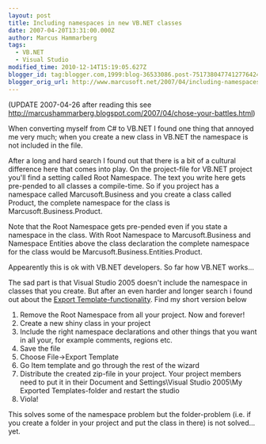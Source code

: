 ```yaml
---
layout: post
title: Including namespaces in new VB.NET classes
date: 2007-04-20T13:31:00.000Z
author: Marcus Hammarberg
tags:
  - VB.NET
  - Visual Studio
modified_time: 2010-12-14T15:19:05.627Z
blogger_id: tag:blogger.com,1999:blog-36533086.post-7517380477412776424
blogger_orig_url: http://www.marcusoft.net/2007/04/including-namespaces-in-new-vbnet.html
---
```


(UPDATE 2007-04-26 after reading this see
<http://marcushammarberg.blogspot.com/2007/04/chose-your-battles.html>)

When converting myself from C# to VB.NET I found one thing that annoyed
me very much; when you create a new class in VB.NET the namespace is not
included in the file.

After a long and hard search I found out that there is a bit of a
cultural difference here that comes into play. On the project-file for
VB.NET project you'll find a setting called Root Namespace. The text you
write here gets pre-pended to all classes a compile-time. So if you
project has a namespace called Marcusoft.Business and you create a class
called Product, the complete namespace for the class is
Marcusoft.Business.Product.

Note that the Root Namespace gets pre-pended even if you state a
namespace in the class. With Root Namespace to Marcusoft.Business and
Namespace Entities above the class declaration the complete namespace
for the class would be Marcusoft.Business.Entities.Product.

Appearently this is ok with VB.NET developers. So far how VB.NET
works...

The sad part is that Visual Studio 2005 doesn't include the namespace in
classes that you create. But after an even harder and longer search i
found out about the [Export
Template-functionality](http://msdn.microsoft.com/msdnmag/issues/06/01/CodeTemplates/default.aspx).
Find my short version below

1. Remove the Root Namespace from all your project. Now and forever!
2. Create a new shiny class in your project
3. Include the right namespace declarations and other things that you
   want in all your, for example comments, regions etc.
4. Save the file
5. Choose File-\>Export Template
6. Go Item template and go through the rest of the wizard
7. Distribute the created zip-file in your project. Your project
   members need to put it in their Document and Settings\Visual Studio
   2005\My Exported Templates-folder and restart the studio
8. Viola!

This solves some of the namespace problem but the
folder-problem (i.e. if you create a folder in your project and put the
class in there) is not solved... yet.
